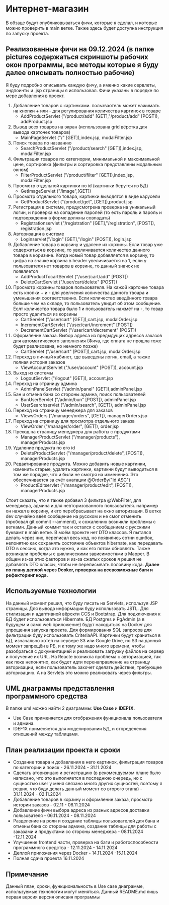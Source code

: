 ﻿# Интернет-магазин
В обзаце будут опубликовываться фичи, которые я сделал, и которые можно проверить в main ветке.
Также здесь будет доступна инструкция по запуску проекта.
## Реализованные фичи на 09.12.2024 (в папке pictures содержаться скриншоты рабочих окон программы, все методы которые я буду далее описывать полностью рабочие)
Я буду подробно описывать каждую фичу, а именно какие сервлеты, эндпоинты и .jsp страницы я использовал. Фичи указаны в порядке по мере добавления в проект.
1. Добавление товаров с картинками. пользваотель может нажимать на кнопки + или - для регулирования количества картинок в товаре
    + AddProductServlet ("/product/add" [GET],"/product/add" [POST]), addProduct.jsp
2. Вывод всех товаров на экран (использована grid вёрстка для вывода карточек товаров)
    + MainPageServlet ("/" [GET]),index.jsp, modalFilter.jsp
3. Поиск товара по названию
    + SearchProductServlet ("/product/search" [GET]),index.jsp, modalFilter.jsp
4. Фильтрация товаров по категиории, минимальной и максимальной цене, сортировка (фильтры и сортировка представлены модальным окном)
    + FilterProductServlet ("/product/filter" [GET]),index.jsp, modalFilter.jsp
5. Просмотр отдельной картинки по id (картинки берутся из БД)
    + GetImageServlet ("/image",[GET])
6. Просмотр отдельного товара, картинки выводятся в виде карусели
    + GetProductServlet ("/product/get", [GET]),product.jsp
7. Регистрация в системе, предусмотрена проверка на уникальный логин, и проверка на сопадение паролей (то есть пароль и пароль и подтверждения в форме должны совпадать)
    + Registrationservlet ("/registration" [GET],"/registration", [POST]), registration.jsp
8. Авторизация в системе
    + Loginservlet("/login" [GET],"/login" [POST]), login.jsp
9. Добавление товара в корзину и удалене из корзины. Если товар уже содержиться в корзине, то увеличивается количество данного товара в коризине. Когда новый товар добавляется в корзину, то цифра на значке корзина в header увеличивается на 1, если у пользователя нет товаров в корзине, то данный значок не появляется
    + AddProductTocartServlet ("/user/cart/add" [POST])
    + DeleteCartServlet ("/user/cart/delete" [POST])
10. Просмотр корзины товаров пользователя. На кажой карточке товара есть кнопки + и - для увелчения количества данного твоара и уменьшения соответственно. Если количество введённого товара больше чем на складе, то пользователь увидит об этом сообщение. Еслт количество товара было 1 и пользователь нажмёт на -, то товар просто удалиться из корзины
    + CartServlet ("/user/cart" [GET]),cart.jsp, modalOrder.jsp
    + IncrementCartServlet ("/user/cart/increment" [POST])
    + DecrementCartServlet ("/user/cart/decrement" [POST])
11. Оформление заказа. Выбор адреса из предыдущих адресов заказов для автоматического заполнения (Фича, где оплата не прошла тоже будет реализована, но немного позже)
    + CartServlet ("/user/cart" [POST]),cart.jsp, modalOrder.jsp
12. Переход в личный кабинет, где выведены логин, email, а также полная история заказов
    + ViewAccountServlet ("/user/account" [POST]), account.jsp
13. Выход из системы
    + LogoutServlet ("/logout" [GET]), account.jsp
14. Переход на страницу админа
    + AdminPanelServlet ("/admin/panel" [GET]),adminPanel.jsp
15. Бан и отмена бана со стороны админа, поиск пользователей
    + BunUserServlet ("/admin/bun" [POST]), adminPanel.jsp
    + UserSearchservlet ("/admin/search", [GET]), adminPanel.jsp
16. Переход на страницу менеджера для заказов
    + ViewsOrders ("/manager/orders", [GET]), managerOrders.jsp
17. Переход на страницу для просмотра отдельного заказа
    + ViewOrder ("/manager/order", [GET]), order.jsp
18. Преход на страницу менеджера для работы с продуктами
    + ManagerProductServlet ("/manager/products"), managerProducts.jsp
19. Удаление продукта по его id
    + DeleteProductServlet ("/manager/product/delete", [POST]),  managerProducts.jsp
20. Редактирование продукта. Можно добавить новые картинки, изменить старые, удалить картинки, картикни будут выводиться в том же порядке, что и были не смотря на изменения.
Это обеспечивается за счёт анатации  @OrderBy("id ASC")
    + ProductEditservlet ("/manager/product/edit", [POST]), managerProducts.jsp

Стоит сказать, что я также добавил 3 фильтра @WebFilter, для менеджера, админа и для невторизованного пользователя. например он нажал в корзину, и его перебрасывает на окно авторизации.
В ветке dev случайно ввёл сообщение на русском и не смог отменить (пробовал git commit --ammend), к сожалению возникли проблемы с ветками. Данный коммит так и остался с сообщением с русскими буквамт в main ветке.
В моём проекте нет DTO классов. Я пытался делать через них, переписал весь код, но появились сотни ошибок, непонятно как сохранять состояние объектов hibernate, как передавать DTO в сессию, когда это нужно, и как его потом обновлять. Также возникали пробелмы с циклическими зависимостями в Mapper. В общем из-за этих факторов и из-за сжатых сроков я решил не добавлять DTO классы, чтобы не переписывать половину кода.
**Далее по плану деплой через Dcoker, проверка на всевозможные баги и рефакторинг кода.**
## Используемые технологии
На данный момент решил, что буду писать на Servlets, используя JSP страницы. Для вывода информации буду использовать JSTL. Для стилизации и адаптивной вёрскти CCS и Bootstrap.
Для подключения к БД будет использоваться Hibernate. БД Postgres и PgAdmin (а в будущем и само web приложение) будут находиться на Docker для упрощения запуска проекта. Для формирования SQL запросов 
для фильтрации буду использовать CriteriaAPI. Картинки будут храниться в БД, изначально хотел на сервере S3 или Google Drive, но S3 на данный момент запрещён в РБ, и к тому же надо много времени, чтобы разобраться
с документацией и реализовать загрузку файлов на сервер и получение их URL.
На Reacte возникла проблема с авторизацией, так как пока непонятно, как будет идти перенаправление на страницу авторизации, если пользователь захочет сделать действие, требующее авторизацию. А на Servlets это можно реализовать через фильтры.
## UML диаграммы представления программного средства
В папке uml можно найти 2 диаграммы: **Use Case** и **IDEF1X**.
* Use Case применяется для отображения функционала пользователя и админа. 
* IDEF1X применяется для моделировании БД, и отпределения отношений между таблицами.
## План реализации проекта и сроки 
* Создание товара и добавления в него картинок, фильтрация товаров по категории и поиск - 26.11.2024 - 31.11.2024
* Сделать аторизицаю и регистрацию (в рекомендуемом плане было написано, что это выполняется в последнюю очередь, но с сущностью user у меня
связано много других сущностей, поэтому я решил, что буду делать данный момент со второго этапа) - 31.11.2024 - 02.11.2024
* Добавление товаров в корзину и оформление заказа, просмотр истории заказов - 02.11 - 06.11.2024
* Добавление фичи выбора адреса из разных адресов доставки пользователя - 06.11.2024 - 08.11.2024
* Разделение на роли и создание таблицы пользователей для бана и отмены бана со стороны админа,
создание таблицы для работы с заказами и продуктами со стороны менеджера - 08.11.2024 -12.11.2024
* Улучшение frontend части, проверка на баги и работоспособности программного средства - 12.11.2024 - 14.11.2024
* Деплой приложения через Docker - 14.11.2024 -15.11.2024
* Полная сдача проекта 16.11.2024
## Примечание
Данный план, сроки, функциональность в Use case диаграмме, используемые технологии могут меняться. Данный README.md лишь первая версия версия описаия программы
